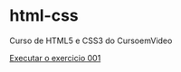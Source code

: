 # html-css
 Curso de HTML5 e CSS3 do CursoemVideo

<a href = "https://joao-heitor.github.io/html-css/exercicios/ex001/"> Executar o exercicio 001 </a>